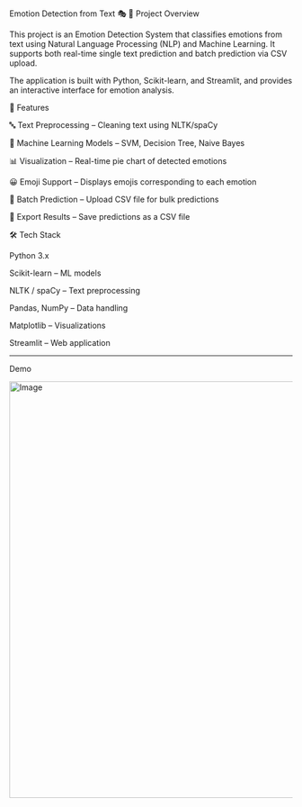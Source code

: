 Emotion Detection from Text 🎭
📌 Project Overview

This project is an Emotion Detection System that classifies emotions from text using Natural Language Processing (NLP) and Machine Learning.
It supports both real-time single text prediction and batch prediction via CSV upload.

The application is built with Python, Scikit-learn, and Streamlit, and provides an interactive interface for emotion analysis.

🚀 Features

🔤 Text Preprocessing – Cleaning text using NLTK/spaCy

🤖 Machine Learning Models – SVM, Decision Tree, Naive Bayes

📊 Visualization – Real-time pie chart of detected emotions

😀 Emoji Support – Displays emojis corresponding to each emotion

📂 Batch Prediction – Upload CSV file for bulk predictions

💾 Export Results – Save predictions as a CSV file

🛠️ Tech Stack

Python 3.x

Scikit-learn – ML models

NLTK / spaCy – Text preprocessing

Pandas, NumPy – Data handling

Matplotlib – Visualizations

Streamlit – Web application


-------

Demo 

<img width="889" height="740" alt="Image" src="https://github.com/user-attachments/assets/fa010615-961f-4843-8155-48c75a010520" />
